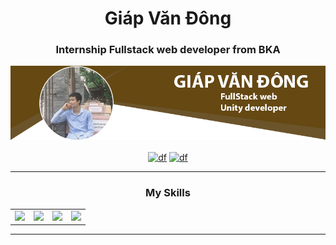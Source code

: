 <h1 align="center">Giáp Văn Đông</h1>
<h3 align="center">Internship Fullstack web developer from BKA</h3>

![](https://github.com/giapdong/giapdong/raw/master/images/Cover.png)

<p align="center">
  <a href="https://www.facebook.com/GiapDong.WEE" target="blank"><img align="center" src="https://cdn.jsdelivr.net/npm/simple-icons@3.0.1/icons/facebook.svg" alt="df" height="20" width="20" /></a>
  <a href="https://www.youtube.com/channel/UCZTjEvCmGtCE42sRG2jJqSg" target="blank"><img align="center" src="https://cdn.jsdelivr.net/npm/simple-icons@3.0.1/icons/youtube.svg" alt="df" height="20" width="20" /></a>
</p>

---

<!-- Skill area -->
<h3 align="center">My Skills</h3>
<table>
  <tbody>
    <tr>
      <td align="center" valign="middle">
        <a href="https://unity.com/" target="_blank">
          <img width="222px" src="https://cdn.jsdelivr.net/npm/simple-icons@3.0.1/icons/unity.svg">
        </a>
      </td>
      <td align="center" valign="middle">
        <a href="https://vuejs.org/" target="_blank">
          <img width="222px" src="https://cdn.jsdelivr.net/npm/simple-icons@3.0.1/icons/vue-dot-js.svg">
        </a>
      </td>
      <td align="center" valign="middle">
        <a href="https://nodejs.org/en/" target="_blank">
          <img width="222px" src="https://cdn.jsdelivr.net/npm/simple-icons@3.0.1/icons/node-dot-js.svg">
        </a>
      </td>
      <td align="center" valign="middle">
        <a href="https://www.adobe.com/products/photoshop.html" target="_blank">
          <img width="222px" src="https://cdn.jsdelivr.net/npm/simple-icons@3.0.1/icons/adobephotoshop.svg">
        </a>
      </td>
    </tr><tr></tr>
  </tbody>
</table>

---
